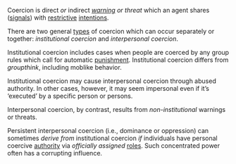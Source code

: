 Coercion is direct *or* indirect *[warning](https://github.com/gcassel/Modular-Organization-Terminology/blob/master/terms/warning.md) or threat* which an agent shares ([signals](https://github.com/gcassel/Modular-Organization-Terminology/blob/master/terms/signal.md)) with [restrictive](https://github.com/gcassel/Modular-Organization-Terminology/blob/master/terms/restriction.md) [intentions](https://github.com/gcassel/Modular-Organization-Terminology/blob/master/terms/intention.md). 
 
There are two general [types](https://github.com/gcassel/Modular-Organization-Terminology/blob/master/terms/type.md) of coercion which can occur separately or together: *institutional coercion* and *interpersonal coercion*. 

Institutional coercion includes cases when people are coerced by any group rules which call for automatic [punishment](https://github.com/gcassel/Modular-Organization-Terminology/blob/master/terms/punishment.md).  Institutional coercion differs from *groupthink*, including moblike behavior.

Institutional coercion may cause interpersonal coercion through abused authority.  In other cases, however, it may seem impersonal even if it’s ‘executed’ by a specific person or persons. 

Interpersonal coercion, by contrast, results from *non-institutional* warnings or threats.

Persistent interpersonal coercion (i.e., dominance or oppression) can sometimes *derive from* institutional coercion *if* individuals have personal coercive [authority](https://github.com/gcassel/Modular-Organization-Terminology/blob/master/terms/authority.md) via *officially* *assigned* [roles](https://github.com/gcassel/Modular-Organization-Terminology/blob/master/terms/role.md).  Such concentrated power often has a corrupting influence. 
